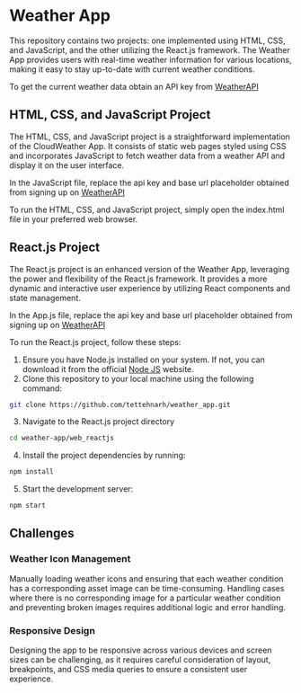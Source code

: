 # Weather App

This repository contains two projects: one implemented using HTML, CSS, and JavaScript, and the other utilizing the React.js framework. The Weather App provides users with real-time weather information for various locations, making it easy to stay up-to-date with current weather conditions.

To get the current weather data obtain an API key from <a href="https://www.weatherapi.com/" target="_blank">WeatherAPI</a>

## HTML, CSS, and JavaScript Project

The HTML, CSS, and JavaScript project is a straightforward implementation of the CloudWeather App. It consists of static web pages styled using CSS and incorporates JavaScript to fetch weather data from a weather API and display it on the user interface.

In the JavaScript file, replace the api key and base url placeholder obtained from signing up on <a href="https://www.weatherapi.com/" target="_blank">WeatherAPI</a>

To run the HTML, CSS, and JavaScript project, simply open the index.html file in your preferred web browser.

## React.js Project

The React.js project is an enhanced version of the Weather App, leveraging the power and flexibility of the React.js framework. It provides a more dynamic and interactive user experience by utilizing React components and state management.

In the App.js file, replace the api key and base url placeholder obtained from signing up on <a href="https://www.weatherapi.com/" target="_blank">WeatherAPI</a>

To run the React.js project, follow these steps:

1. Ensure you have Node.js installed on your system. If not, you can download it from the official <a href="https://nodejs.org" target="_blank">Node JS</a> website.
2. Clone this repository to your local machine using the following command:

```bash
git clone https://github.com/tettehnarh/weather_app.git
```

3. Navigate to the React.js project directory

```bash
cd weather-app/web_reactjs
```

4. Install the project dependencies by running:

```bash
npm install
```

5. Start the development server:

```bash
npm start
```

## Challenges

### Weather Icon Management

Manually loading weather icons and ensuring that each weather condition has a corresponding asset image can be time-consuming. Handling cases where there is no corresponding image for a particular weather condition and preventing broken images requires additional logic and error handling.

### Responsive Design

Designing the app to be responsive across various devices and screen sizes can be challenging, as it requires careful consideration of layout, breakpoints, and CSS media queries to ensure a consistent user experience.
